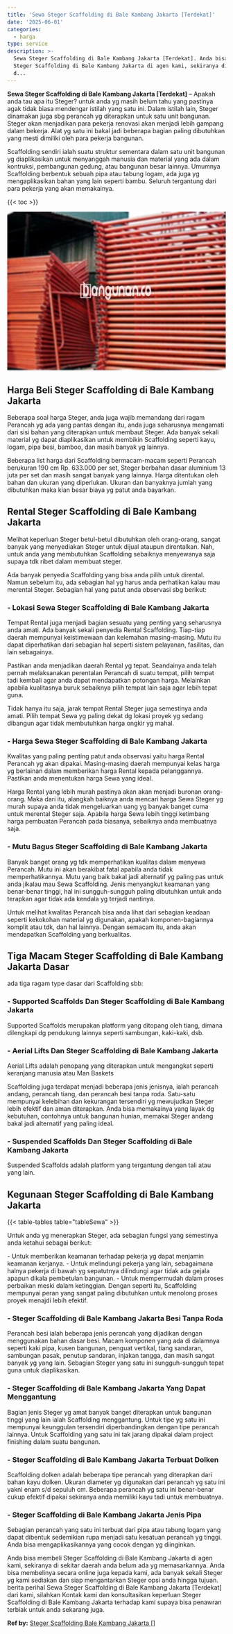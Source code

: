 ```yaml
---
title: 'Sewa Steger Scaffolding di Bale Kambang Jakarta [Terdekat]'
date: '2025-06-01'
categories:
  - harga
type: service
description: >-
  Sewa Steger Scaffolding di Bale Kambang Jakarta [Terdekat]. Anda bisa membeli
  Steger Scaffolding di Bale Kambang Jakarta di agen kami, sekiranya di sekitar
  d...
---
```


**Sewa Steger Scaffolding di Bale Kambang Jakarta \[Terdekat\]** – Apakah anda tau apa itu Steger? untuk anda yg masih belum tahu yang pastinya agak tidak biasa mendengar istilah yang satu ini. Dalam istilah lain, Steger dinamakan juga sbg perancah yg diterapkan untuk satu unit bangunan. Steger akan menjadikan para pekerja renovasi akan menjadi lebih gampang dalam bekerja. Alat yg satu ini bakal jadi beberapa bagian paling dibutuhkan yang mesti dimiliki oleh para pekerja bangunan.

Scaffolding sendiri ialah suatu struktur sementara dalam satu unit bangunan yg diaplikasikan untuk menyanggah manusia dan material yang ada dalam kontruksi, pembangunan gedung, atau bangunan besar lainnya. Umumnya Scaffolding berbentuk sebuah pipa atau tabung logam, ada juga yg mengaplikasikan bahan yang lain seperti bambu. Seluruh tergantung dari para pekerja yang akan memakainya.

{{< toc >}}

![Sewa Steger Scaffolding di Bale Kambang Jakarta [Terdekat]](/images/sewa-scaffolding-steger-16.png)

## Harga Beli Steger Scaffolding di Bale Kambang Jakarta

Beberapa soal harga Steger, anda juga wajib memandang dari ragam Perancah yg ada yang pantas dengan itu, anda juga seharusnya mengamati dari sisi bahan yang diterapkan untuk membaut Steger. Ada banyak sekali material yg dapat diaplikasikan untuk membikin Scaffolding seperti kayu, logam, pipa besi, bamboo, dan masih banyak yg lainnya.

Beberapa list harga dari Scaffolding bermacam-macam seperti Perancah berukuran 190 cm Rp. 633.000 per set, Steger berbahan dasar aluminium 13 juta per set dan masih sangat banyak yang lainnya. Harga ditentukan oleh bahan dan ukuran yang diperlukan. Ukuran dan banyaknya jumlah yang dibutuhkan maka kian besar biaya yg patut anda bayarkan.

## Rental Steger Scaffolding di Bale Kambang Jakarta

Melihat keperluan Steger betul-betul dibutuhkan oleh orang-orang, sangat banyak yang menyediakan Steger untuk dijual ataupun direntalkan. Nah, untuk anda yang membutuhkan Scaffolding sebaiknya menyewanya saja supaya tdk ribet dalam membuat steger.

Ada banyak penyedia Scaffolding yang bisa anda pilih untuk dirental. Namun sebelum itu, ada sebagian hal yg harus anda perhatikan kalau mau merental Steger. Sebagian hal yang patut anda observasi sbg berikut:

### \- Lokasi Sewa Steger Scaffolding di Bale Kambang Jakarta

Tempat Rental juga menjadi bagian sesuatu yang penting yang seharusnya anda amati. Ada banyak sekali penyedia Rental Scaffolding. Tiap-tiap daerah mempunyai keistimewaan dan kelemahan masing-masing. Mutu itu dapat diperhatikan dari sebagian hal seperti sistem pelayanan, fasilitas, dan lain sebagainya.

Pastikan anda menjadikan daerah Rental yg tepat. Seandainya anda telah pernah melaksanakan perentalan Perancah di suatu tempat, pilih tempat tadi kembali agar anda dapat mendapatkan potongan harga. Melainkan apabila kualitasnya buruk sebaiknya pilih tempat lain saja agar lebih tepat guna.

Tidak hanya itu saja, jarak tempat Rental Steger juga semestinya anda amati. Pilih tempat Sewa yg paling dekat dg lokasi proyek yg sedang dibangun agar tidak membutuhkan harga ongkir yg mahal.

### \- Harga Sewa Steger Scaffolding di Bale Kambang Jakarta

Kwalitas yang paling penting patut anda observasi yaitu harga Rental Perancah yg akan dipakai. Masing-masing daerah mempunyai kelas harga yg berlainan dalam memberikan harga Rental kepada pelanggannya. Pastikan anda menentukan harga Sewa yang ideal.

Harga Rental yang lebih murah pastinya akan akan menjadi buronan orang-orang. Maka dari itu, alangkah baiknya anda mencari harga Sewa Steger yg murah supaya anda tidak mengeluarkan uang yg banyak banget cuma untuk merental Steger saja. Apabila harga Sewa lebih tinggi ketimbang harga pembuatan Perancah pada biasanya, sebaiknya anda membuatnya saja.

### \- Mutu Bagus Steger Scaffolding di Bale Kambang Jakarta

Banyak banget orang yg tdk memperhatikan kualitas dalam menyewa Perancah. Mutu ini akan berakibat fatal apabila anda tidak memperhatikannya. Mutu yang baik bakal jadi alternatif yg paling pas untuk anda jikalau mau Sewa Scaffolding. Jenis menyangkut keamanan yang benar-benar tinggi, hal ini sungguh-sungguh paling dibutuhkan untuk anda terapkan agar tidak ada kendala yg terjadi nantinya.

Untuk melihat kwalitas Perancah bisa anda lihat dari sebagian keadaan seperti kekokohan material yg digunakan, apakah komponen-bagiannya komplit atau tdk, dan hal lainnya. Dengan semacam itu, anda akan mendapatkan Scaffolding yang berkualitas.

## Tiga Macam Steger Scaffolding di Bale Kambang Jakarta Dasar

ada tiga ragam type dasar dari Scaffolding sbb:

### \- Supported Scaffolds Dan Steger Scaffolding di Bale Kambang Jakarta

Supported Scaffolds merupakan platform yang ditopang oleh tiang, dimana dilengkapi dg pendukung lainnya seperti sambungan, kaki-kaki, dsb.

### \- Aerial Lifts Dan Steger Scaffolding di Bale Kambang Jakarta

Aerial Lifts adalah penopang yang diterapkan untuk mengangkat seperti keranjang manusia atau Man Baskets

Scaffolding juga terdapat menjadi beberapa jenis jenisnya, ialah perancah andang, perancah tiang, dan perancah besi tanpa roda. Satu-satu mempunyai kelebihan dan kekurangan tersendiri yg mewujudkan Steger lebih efektif dan aman diterapkan. Anda bisa memakainya yang layak dg kebutuhan, contohnya untuk bangunan hunian, memakai Steger andang bakal jadi alternatif yang paling ideal.

### \- Suspended Scaffolds Dan Steger Scaffolding di Bale Kambang Jakarta

Suspended Scaffolds adalah platform yang tergantung dengan tali atau yang lain.

## Kegunaan Steger Scaffolding di Bale Kambang Jakarta

{{< table-tables table="tableSewa" >}}

Untuk anda yg menerapkan Steger, ada sebagian fungsi yang semestinya anda ketahui sebagai berikut:

\- Untuk memberikan keamanan terhadap pekerja yg dapat menjamin keamanan kerjanya. - Untuk melindungi pekerja yang lain, sebagaimana halnya pekerja di bawah yg sepatutnya dilindungi agar tidak ada gejala apapun dikala pembetulan bangunan. - Untuk mempermudah dalam proses perbaikan meski dalam ketinggian. Dengan seperti itu, Scaffolding mempunyai peran yang sangat paling dibutuhkan untuk menolong proses proyek menajdi lebih efektif.

### \- Steger Scaffolding di Bale Kambang Jakarta Besi Tanpa Roda

Perancah besi ialah beberapa jenis perancah yang dijadikan dengan menggunakan bahan dasar besi. Macam komponen yang ada di dalamnya seperti kaki pipa, kusen bangunan, penguat vertikal, tiang sandaran, sambungan pasak, penutup sandaran, injakan tangga, dan masih sangat banyak yg yang lain. Sebagian Steger yang satu ini sungguh-sungguh tepat guna untuk diaplikasikan.

### \- Steger Scaffolding di Bale Kambang Jakarta Yang Dapat Menggantung

Bagian jenis Steger yg amat banyak banget diterapkan untuk bangunan tinggi yang lain ialah Scaffolding menggantung. Untuk tipe yg satu ini mempunyai keunggulan tersendiri diperbandingkan dengan tipe perancah lainnya. Untuk Scaffolding yang satu ini tak jarang dipakai dalam project finishing dalam suatu bangunan.

### \- Steger Scaffolding di Bale Kambang Jakarta Terbuat Dolken

Scaffolding dolken adalah beberapa tipe perancah yang diterapkan dari bahan kayu dolken. Ukuran diameter yg digunakan dari perancah yg satu ini yakni enam s/d sepuluh cm. Beberapa perancah yg satu ini benar-benar cukup efektif dipakai sekiranya anda memiliki kayu tadi untuk membuatnya.

### \- Steger Scaffolding di Bale Kambang Jakarta Jenis Pipa

Sebagian perancah yang satu ini terbuat dari pipa atau tabung logam yang dapat dibentuk sedemikian rupa menjadi satu kesatuan perancah yg tinggi. Anda bisa mengaplikasikannya yang cocok dengan yg diinginkan.

Anda bisa membeli Steger Scaffolding di Bale Kambang Jakarta di agen kami, sekiranya di sekitar daerah anda belum ada yg memasarkannya. Anda bisa membelinya secara online juga kepada kami, ada banyak sekali Steger yg kami sediakan dan siap mengantarkan Steger opsi anda hingga tujuan. berita perihal Sewa Steger Scaffolding di Bale Kambang Jakarta \[Terdekat\] dari kami, silahkan Kontak kami dan konsultasikan keperluan Steger Scaffolding di Bale Kambang Jakarta terhadap kami supaya bisa penawran terbiak untuk anda sekarang juga.

**Ref by:** [Steger Scaffolding Bale Kambang Jakarta []](https://id.wikipedia.org/wiki/Steger)
